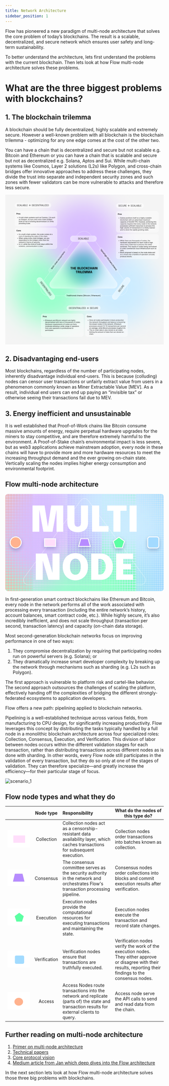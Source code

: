 ```yaml
---
title: Network Architecture
sidebar_position: 1
---
```


Flow has pioneered a new paradigm of multi-node architecture that solves the core problem of today’s blockchains.
The result is a scalable, decentralized, and secure network which ensures user safety and long-term sustainability.

To better understand the architecture, lets first understand the problems with the current blockchain. Then lets look at how Flow multi-node architecture solves these problems.

# What are the three biggest problems with blockchains?

## 1. The blockchain trilemma

A blockchain should be fully decentralized, highly scalable and extremely secure. However a well-known problem with all blockchain is the blockchain trilemma - optimizing for any one edge comes at the cost of the other two.

You can have a chain that is decentralized and secure but not scalable e.g. Bitcoin and Ethereum or you can have a chain that is scalable and secure but not as decentralized e.g. Solana, Aptos and Sui.
While multi-chain systems like Cosmos, Layer 2 solutions (L2s) like Polygon, and cross-chain bridges offer innovative approaches to address these challenges, they divide the trust into separate and independent security zones and such zones with fewer validators can be more vulnerable to attacks and therefore less secure.

![scenario_1](images/trilemma.png)

## 2. Disadvantaging end-users
Most blockchains, regardless of the number of participating nodes, inherently disadvantage individual end-users. This is because (colluding) nodes can censor user transactions or unfairly extract value from users in a phenomenon commonly known as Miner Extractable Value [MEV]. As a result, individual end users can end up paying an “invisible tax” or otherwise seeing their transactions fail due to MEV.


## 3. Energy inefficient and unsustainable
It is well established that Proof-of-Work chains like Bitcoin consume massive amounts of energy, require perpetual hardware upgrades for the miners to stay competitive, and are therefore extremely harmful to the environment. A Proof-of-Stake chain’s environmental impact is less severe, but as web3 applications achieve mainstream adoption, every node in these chains will have to provide more and more hardware resources to meet the increasing throughput demand and the ever growing on-chain state. Vertically scaling the nodes implies higher energy consumption and environmental footprint.

## Flow multi-node architecture

![banner](./images/banner.png)

In first-generation smart contract blockchains like Ethereum and Bitcoin, every node in the network performs all of the work associated with processing every transaction (including the entire network’s history, account balances, smart contract code, etc.). While highly secure, it’s also incredibly inefficient, and does not scale throughput (transaction per second, transaction latency) and capacity (on-chain data storage).

Most second-generation blockchain networks focus on improving performance in one of two ways:

1. They compromise decentralization by requiring that participating nodes run on powerful servers (e.g. Solana); or
2. They dramatically increase smart developer complexity by breaking up the network through mechanisms such as sharding (e.g. L2s such as Polygon).

The first approach is vulnerable to platform risk and cartel-like behavior. The second approach outsources the challenges of scaling the platform, effectively handing off the complexities of bridging the different strongly-federated ecosystems to application developers.

Flow offers a new path: pipelining applied to blockchain networks.

Pipelining is a well-established technique across various fields, from manufacturing to CPU design, for significantly increasing productivity.
Flow leverages this concept by distributing the tasks typically handled by a full node in a monolithic blockchain architecture across four specialized roles: Collection, Consensus, Execution, and Verification.
This division of labor between nodes occurs within the different validation stages for each transaction, rather than distributing transactions across different nodes as is done with sharding.
In other words, every Flow node still participates in the validation of every transaction, but they do so only at one of the stages of validation.
They can therefore specialize—and greatly increase the efficiency—for their particular stage of focus.

![scenario_1](images/flow_node_types_1.gif)

## Flow node types and what they do

|                                        |   Node type    | Responsibility                                                                                                                              | What do the nodes of this type do?                                                                                                                              |
|----------------------------------------|:--------------:|:--------------------------------------------------------------------------------------------------------------------------------------------|-----------------------------------------------------------------------------------------------------------------------------------------------------------------|
| ![scenario_1](images/collection.png)   |   Collection   | Collection nodes act as a censorship-resistant data availability layer, which caches transactions for subsequent execution.                 | Collection nodes order transactions into batches known as collection.                                                                                           |
| ![scenario_1](images/consensus.png)    |   Consensus    | The consensus committee serves as the security authority in the network and orchestrates Flow's transaction processing pipeline.            | Consensus nodes order collections into blocks and commit execution results after verification.                                                                  |
| ![scenario_1](images/execution.png)    |   Execution    | Execution nodes provide the computational resources for executing transactions and maintaining the state.                                   | Execution nodes execute the transaction and record state changes.                                                                                               |
| ![scenario_1](images/verification.png) |  Verification  | Verification nodes ensure that transactions are truthfully executed.                                                                        | Verification nodes verify the work of the execution nodes. They either approve or disagree with their results, reporting their findings to the consensus nodes. |
| ![scenario_1](images/access.png)       |     Access     | Access Nodes route transactions into the network and replicate (parts of) the state and transaction results for external clients to query.  | Access node serve the API calls to send and read data from the chain.                                                                                           |

## Further reading on multi-node architecture
1. [Primer on multi-node architecture](https://flow.com/primer#primer-multinode)
2. [Technical papers](https://flow.com/technical-paper)
3. [Core protocol vision](https://flow.com/core-protocol-vision)
4. [Medium article from Jan which deep dives into the Flow architecture](https://jan-bernatik.medium.com/introduction-to-flow-blockchain-7532977c8af8)

In the next section lets look at how Flow multi-node architecture solves those three big problems with blockchains.